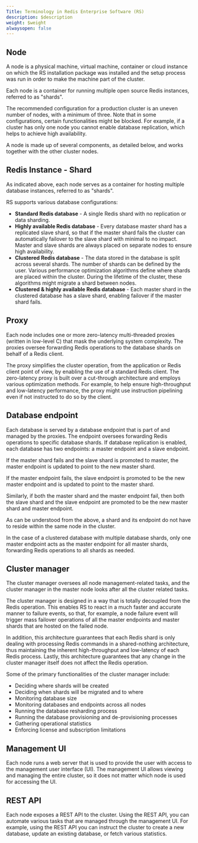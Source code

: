 ```yaml
---
Title: Terminology in Redis Enterprise Software (RS)
description: $description
weight: $weight
alwaysopen: false
---
```

Node
----

A node is a physical machine, virtual machine, container or cloud
instance on which the RS installation package was installed and the
setup process was run in order to make the machine part of the cluster.

Each node is a container for running multiple open source Redis
instances, referred to as "shards".

The recommended configuration for a production cluster is an uneven
number of nodes, with a minimum of three. Note that in some
configurations, certain functionalities might be blocked. For example,
if a cluster has only one node you cannot enable database replication,
which helps to achieve high availability.

A node is made up of several components, as detailed below, and works
together with the other cluster nodes.

Redis Instance - Shard
-----------------------

As indicated above, each node serves as a container for hosting multiple
database instances, referred to as "shards".

RS supports various database configurations:

-   **Standard Redis database** - A single Redis shard with no
    replication or data sharding.
-   **Highly available Redis database** - Every database master shard
    has a replicated slave shard, so that if the master shard fails the
    cluster can automatically failover to the slave shard with minimal
    to no impact. Master and slave shards are always placed on separate
    nodes to ensure high availability.
-   **Clustered Redis database** - The data stored in the database is
    split across several shards. The number of shards can be defined by
    the user. Various performance optimization algorithms define where
    shards are placed within the cluster. During the lifetime of the
    cluster, these algorithms might migrate a shard between nodes.
-   **Clustered & highly available Redis database** - Each master shard
    in the clustered database has a slave shard, enabling failover if
    the master shard fails.

Proxy
-----

Each node includes one or more zero-latency multi-threaded proxies
(written in low-level C) that mask the underlying system complexity. The
proxies oversee forwarding Redis operations to the database shards on
behalf of a Redis client.

The proxy simplifies the cluster operation, from the application or
Redis client point of view, by enabling the use of a standard Redis
client. The zero-latency proxy is built over a cut-through architecture
and employs various optimization methods. For example, to help ensure
high-throughput and low-latency performance, the proxy might use
instruction pipelining even if not instructed to do so by the client.

Database endpoint
-----------------

Each database is served by a database endpoint that is part of and
managed by the proxies. The endpoint oversees forwarding Redis
operations to specific database shards. If database replication is
enabled, each database has two endpoints: a master endpoint and a slave
endpoint.

If the master shard fails and the slave shard is promoted to master, the
master endpoint is updated to point to the new master shard.

If the master endpoint fails, the slave endpoint is promoted to be the
new master endpoint and is updated to point to the master shard.

Similarly, if both the master shard and the master endpoint fail, then
both the slave shard and the slave endpoint are promoted to be the new
master shard and master endpoint.

As can be understood from the above, a shard and its endpoint do not
have to reside within the same node in the cluster.

In the case of a clustered database with multiple database shards, only
one master endpoint acts as the master endpoint for all master shards,
forwarding Redis operations to all shards as needed.

Cluster manager
---------------

The cluster manager oversees all node management-related tasks, and the
cluster manager in the master node looks after all the cluster related
tasks.

The cluster manager is designed in a way that is totally decoupled from
the Redis operation. This enables RS to react in a much faster and
accurate manner to failure events, so that, for example, a node failure
event will trigger mass failover operations of all the master endpoints
and master shards that are hosted on the failed node.

In addition, this architecture guarantees that each Redis shard is only
dealing with processing Redis commands in a shared-nothing architecture,
thus maintaining the inherent high-throughput and low-latency of each
Redis process. Lastly, this architecture guarantees that any change in
the cluster manager itself does not affect the Redis operation.

Some of the primary functionalities of the cluster manager include:

-   Deciding where shards will be created
-   Deciding when shards will be migrated and to where
-   Monitoring database size
-   Monitoring databases and endpoints across all nodes
-   Running the database resharding process
-   Running the database provisioning and de-provisioning processes
-   Gathering operational statistics
-   Enforcing license and subscription limitations

Management UI
-------------

Each node runs a web server that is used to provide the user with access
to the management user interface (UI). The management UI allows viewing
and managing the entire cluster, so it does not matter which node is
used for accessing the UI.

REST API
--------

Each node exposes a REST API to the cluster. Using the REST API, you can
automate various tasks that are managed through the management UI. For
example, using the REST API you can instruct the cluster to create a new
database, update an existing database, or fetch various statistics.
